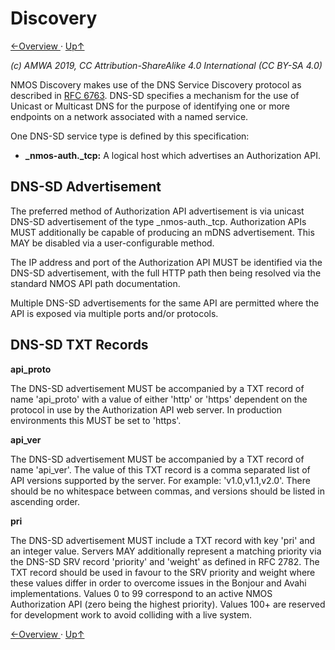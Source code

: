 # Discovery
[←Overview ](1.0._Overview.md) · [ Up↑ ](..)

_(c) AMWA 2019, CC Attribution-ShareAlike 4.0 International (CC BY-SA 4.0)_

NMOS Discovery makes use of the DNS Service Discovery protocol as described in [RFC 6763](https://tools.ietf.org/html/rfc6763). DNS-SD specifies a mechanism for the use of Unicast or Multicast DNS for the purpose of identifying one or more endpoints on a network associated with a named service.

One DNS-SD service type is defined by this specification:

* **\_nmos-auth.\_tcp:** A logical host which advertises an Authorization API.

## DNS-SD Advertisement

The preferred method of Authorization API advertisement is via unicast DNS-SD advertisement of the type \_nmos-auth.\_tcp. Authorization APIs MUST additionally be capable of producing an mDNS advertisement. This MAY be disabled via a user-configurable method.

The IP address and port of the Authorization API MUST be identified via the DNS-SD advertisement, with the full HTTP path then being resolved via the standard NMOS API path documentation.

Multiple DNS-SD advertisements for the same API are permitted where the API is exposed via multiple ports and/or protocols.

## DNS-SD TXT Records

**api\_proto**

The DNS-SD advertisement MUST be accompanied by a TXT record of name 'api\_proto' with a value of either 'http' or 'https' dependent on the protocol in use by the Authorization API web server. In production environments this MUST be set to 'https'.

**api\_ver**

The DNS-SD advertisement MUST be accompanied by a TXT record of name 'api\_ver'. The value of this TXT record is a comma separated list of API versions supported by the server. For example: 'v1.0,v1.1,v2.0'. There should be no whitespace between commas, and versions should be listed in ascending order.

**pri**

The DNS-SD advertisement MUST include a TXT record with key 'pri' and an integer value. Servers MAY additionally represent a matching priority via the DNS-SD SRV record 'priority' and 'weight' as defined in RFC 2782. The TXT record should be used in favour to the SRV priority and weight where these values differ in order to overcome issues in the Bonjour and Avahi implementations.
Values 0 to 99 correspond to an active NMOS Authorization API (zero being the highest priority). Values 100+ are reserved for development work to avoid colliding with a live system.

[←Overview ](1.0._Overview.md) · [ Up↑ ](..)
